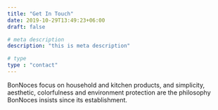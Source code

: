 ```yaml
---
title: "Get In Touch"
date: 2019-10-29T13:49:23+06:00
draft: false

# meta description
description: "this is meta description"

# type
type : "contact"
---
```


BonNoces focus on household and kitchen products, and simplicity, aesthetic, colorfulness and environment protection are the philosophy BonNoces insists since its establishment.